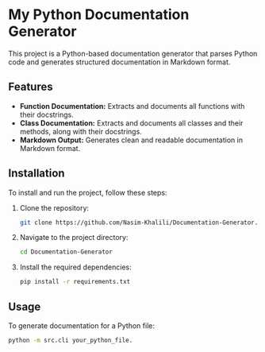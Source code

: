 # My Python Documentation Generator

This project is a Python-based documentation generator that parses Python code and generates structured documentation in Markdown format.

## Features

- **Function Documentation:** Extracts and documents all functions with their docstrings.
- **Class Documentation:** Extracts and documents all classes and their methods, along with their docstrings.
- **Markdown Output:** Generates clean and readable documentation in Markdown format.

## Installation

To install and run the project, follow these steps:

1. Clone the repository:
    ```bash
    git clone https://github.com/Nasim-Khalili/Documentation-Generator.git
    ```
2. Navigate to the project directory:
    ```bash
    cd Documentation-Generator
    ```
3. Install the required dependencies:
    ```bash
    pip install -r requirements.txt
    ```

## Usage

To generate documentation for a Python file:

```bash
python -m src.cli your_python_file.


